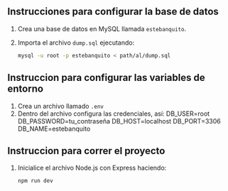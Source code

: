 ## Instrucciones para configurar la base de datos

1. Crea una base de datos en MySQL llamada `estebanquito`.
2. Importa el archivo `dump.sql` ejecutando:

   ```bash
   mysql -u root -p estebanquito < path/al/dump.sql

## Instruccion para configurar las variables de entorno
1. Crea un archivo llamado `.env`
2. Dentro del archivo configura las credenciales, así:
  DB_USER=root
  DB_PASSWORD=tu_contraseña
  DB_HOST=localhost
  DB_PORT=3306
  DB_NAME=estebanquito

## Instruccion para correr el proyecto
1. Inicialice el archivo Node.js con Express haciendo:
   ```powershell
   npm run dev
